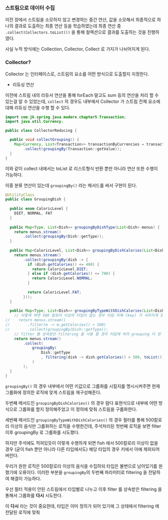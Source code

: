 ### 스트림으로 데이터 수집

이전 장에서 스트림을 소모하지 않고 변경하는 중간 연산, 값을 소모해서 최종적으로 하나의 결과로 도출하는 최종 연산 등을 학습하였는데
최종 연산 중 `.collect(Collectors.toList())` 을 통해 컬렉션으로 결과를 도출하는 것을 진행하였다.

사실 누적 방식에는 Collection, Collector, Collect 로 가지가 나뉘어지게 된다.

### Collector?

Collector 는 인터페이스로, 스트림의 요소를 어떤 방식으로 도출할지 지정한다.

- 리듀싱 연산

이전에 스트림 내의 리듀서 연산을 통해 forEach 말고도 sum 등의 연산을 처리 할 수 있는걸 알 수 있었는데, `collect` 의 경우도
내부에서 Collector 가 스트림 전체 요소에 대해 리듀싱 연산을 수행 할 수 있다.

```java
import com.jk.spring.java.modern.chapter5.Transaction;
import java.util.Currency;

public class CollectorReducing {

  public void collectGrouping() {
    Map<Currency, List<Transaction>> transactionByCurrencies = transactions.stream()
        .collect(groupingBy(Transaction::getValue));
  }
}
```

이와 같이 collect 내에서는 toList 로 리스트형식 반환 뿐만 아니라 연산 또한 수행이 가능하다.

이중 분류 연산이 있는데 `groupingBy()` 라는 메서드를 써서 구현이 된다.

```java
@UtilityClass
public class GroupingDish {
  
  public enum CaloricLevel {
    DIET, NORMAL, FAT
  }
  
  public Map<Type, List<Dish>> groupingByDishType(List<Dish> menus) {
    return menus.stream()
        .collect(groupingBy(Dish::getType));
  }
  
  public Map<CaloricLevel, List<Dish>> groupingByDishCalories(List<Dish> menus) {
    return menus.stream()
        .collect(groupingBy(dish -> {
          if (dish.getCalories() <= 400) {
            return CaloricLevel.DIET;
          } else if (dish.getCalories() <= 700) {
            return CaloricLevel.NORMAL;
          }
          
          return CaloricLevel.FAT;
        }));
  }
  
  public Map<Type, List<Dish>> groupingByTypeWithDishCalories(List<Dish> menus) {
    // 이렇게 하면 500 칼로리 이상의 타입이 없는 경우 타입 자체 (key) 가 사라지게 된다.
//    return menus.stream()
//        .filter(m -> m.getCalories() > 500)
//        .collect(groupingBy(Dish::getType));
    // filter 를 상속받은 filtering 을 사용 할 경우 타입에 따라 grouping 이 된 후 필터로 재그룹화하기에 비어있는 타입이 완성된다.
    return menus.stream()
        .collect(
            groupingBy(
                Dish::getType
                , filtering(dish -> dish.getCalories() > 500, toList())
            )
        );
  }
}
```

`groupingBy()` 의 경우 내부에서 어떤 키값으로 그룹화를 시킬지를 명시시켜주면 현재 그룹화에 정의한 로직에 맞게 스트림을 재구성해준다.

두번째 메서드인 `groupingByDishCalories()` 의 경우 람다 표현식으로 내부에 어떤 방식으로 그룹화를 할지 정의해주었고
이 정의에 맞춰 스트림을 구룹화한다.

세번째 메서드인 `groupingByTypeWithDishCalories()` 의 경우 필터를 통해 500칼로리 이상의 음식만 그룹화하는 로직을 수행한건데,
주석처리된 첫번째 로직을 보면 filter 이후 groupingBy 로 그룹화를 시도했다.

하지만 주석에도 적혀있듯이 이렇게 수행하게 되면 fish 에서 500칼로리 이상이 없을 경우 (굳이 fish 뿐만 아니라 다른 타입에서도) 해당
타입의 경우 키에서 아예 제외되어 버린다.

우리가 원한 로직은 500칼로리 이상의 음식을 수집하되 타입은 불변으로 남아있기를 원했기에 오류이다.
이러한 부분을 `groupingBy`의 두번째 파라미터로 filtering 을 전달하여 해결이 가능하다.

우선 필터 적용이 안된 스트림에서 타입별로 나누고 이후 filter 를 상속받은 filtering 을 통해서 그룹화를 **다시** 시도한다.

이 **다시** 라는 것이 중요한데, 타입은 이미 정의가 되어 있기에 그 상태에서 filtering 에 전달된 로직에 맞춰 